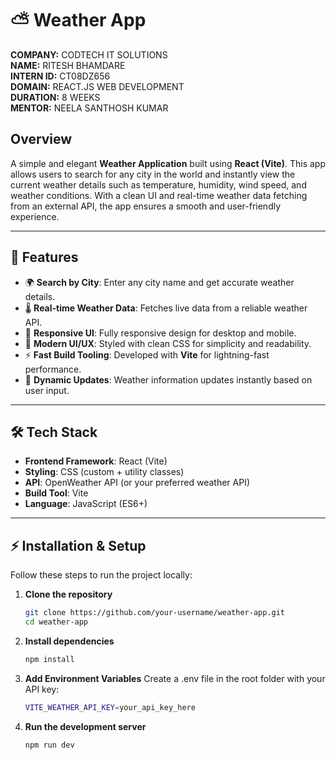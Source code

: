 # ⛅ Weather App

**COMPANY:** CODTECH IT SOLUTIONS  
**NAME:** RITESH BHAMDARE   
**INTERN ID:** CT08DZ656  
**DOMAIN:** REACT.JS WEB DEVELOPMENT  
**DURATION:** 8 WEEKS  
**MENTOR:** NEELA SANTHOSH KUMAR  

## Overview
A simple and elegant **Weather Application** built using **React (Vite)**. This app allows users to search for any city in the world and instantly view the current weather details such as temperature, humidity, wind speed, and weather conditions. With a clean UI and real-time weather data fetching from an external API, the app ensures a smooth and user-friendly experience.

---

## 🌟 Features

- 🌍 **Search by City**: Enter any city name and get accurate weather details.
- 🌡️ **Real-time Weather Data**: Fetches live data from a reliable weather API.
- 📱 **Responsive UI**: Fully responsive design for desktop and mobile.
- 🎨 **Modern UI/UX**: Styled with clean CSS for simplicity and readability.
- ⚡ **Fast Build Tooling**: Developed with **Vite** for lightning-fast performance.
- 🔄 **Dynamic Updates**: Weather information updates instantly based on user input.

---

## 🛠️ Tech Stack

- **Frontend Framework**: React (Vite)
- **Styling**: CSS (custom + utility classes)
- **API**: OpenWeather API (or your preferred weather API)
- **Build Tool**: Vite
- **Language**: JavaScript (ES6+)

---

## ⚡ Installation & Setup

Follow these steps to run the project locally:

1. **Clone the repository**  
   ```bash
   git clone https://github.com/your-username/weather-app.git
   cd weather-app
   ```
2. **Install dependencies**
   ```bash
   npm install
   ```
3. **Add Environment Variables**
   Create a .env file in the root folder with your API key:
   ```bash
   VITE_WEATHER_API_KEY=your_api_key_here
   ```
4. **Run the development server**
   ```bash
   npm run dev
   ``` 
